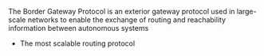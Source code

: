 The Border Gateway Protocol is an exterior gateway protocol used in large-scale networks to enable the exchange of routing and reachability information between autonomous systems

* The most scalable routing protocol
